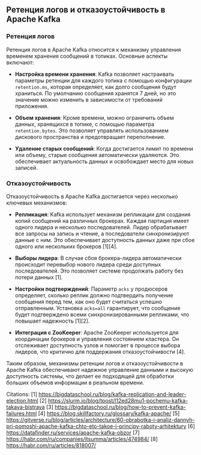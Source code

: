 ## Ретенция логов и отказоустойчивость в Apache Kafka

### **Ретенция логов**

Ретенция логов в Apache Kafka относится к механизму управления временем хранения сообщений в топиках. Основные аспекты включают:

- **Настройка времени хранения**: Kafka позволяет настраивать параметры ретенции для каждого топика с помощью конфигурации `retention.ms`, которая определяет, как долго сообщения будут храниться. По умолчанию сообщения хранятся 7 дней, но это значение можно изменить в зависимости от требований приложения.

- **Объем хранения**: Кроме времени, можно ограничить объем данных, хранящихся в топике, с помощью параметра `retention.bytes`. Это позволяет управлять использованием дискового пространства и предотвращает переполнение.

- **Удаление старых сообщений**: Когда достигается лимит по времени или объему, старые сообщения автоматически удаляются. Это обеспечивает актуальность данных и освобождает место для новых записей.

### **Отказоустойчивость**

Отказоустойчивость в Apache Kafka достигается через несколько ключевых механизмов:

- **Репликация**: Kafka использует механизм репликации для создания копий сообщений на различных брокерах. Каждая партиция имеет одного лидера и несколько последователей. Лидер обрабатывает все запросы на запись и чтение, а последователи синхронизируют данные с ним. Это обеспечивает доступность данных даже при сбое одного или нескольких брокеров [1][4].

- **Выборы лидера**: В случае сбоя брокера-лидера автоматически происходит перевыбор нового лидера среди доступных последователей. Это позволяет системе продолжать работу без потери данных [1].

- **Настройки подтверждений**: Параметр `acks` у продюсеров определяет, сколько реплик должно подтвердить получение сообщения перед тем, как оно будет считаться успешно отправленным. Установка `acks=all` гарантирует, что сообщение будет подтверждено всеми синхронизированными репликами, что повышает надежность [1][2].

- **Интеграция с ZooKeeper**: Apache ZooKeeper используется для координации брокеров и управления состоянием кластера. Он отслеживает доступность узлов и помогает в процессе выбора лидеров, что критично для поддержания отказоустойчивости [4].

Таким образом, механизмы ретенции логов и отказоустойчивости в Apache Kafka обеспечивают надежное управление данными и высокую доступность системы, что делает ее подходящей для обработки больших объемов информации в реальном времени.

Citations:
[1] https://bigdataschool.ru/blog/kafka-replication-and-leader-election.html
[2] https://slurm.io/blog/tpost/l12ed28mu1-pochemu-kafka-takaya-bistraya
[3] https://bigdataschool.ru/blog/how-to-prevent-kafka-failures.html
[4] https://blog.skillfactory.ru/glossary/kafka-apache/
[5] https://gitverse.ru/blog/articles/architecture/60-obrabotka-i-analiz-dannyh-pri-pomoshi-apache-kafka-chto-eto-takoe-i-principy-raboty-arhitektury
[6] https://datafinder.ru/services/apache-kafka-obzor
[7] https://habr.com/ru/companies/itsumma/articles/474984/
[8] https://habr.com/ru/articles/818007/